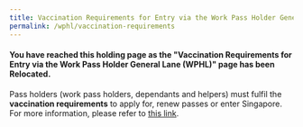 ```yaml
---
title: Vaccination Requirements for Entry via the Work Pass Holder General Lane (WPHL)
permalink: /wphl/vaccination-requirements
---
```


#### You have reached this holding page as the "Vaccination Requirements for Entry via the Work Pass Holder General Lane (WPHL)" page has been Relocated. 

Pass holders (work pass holders, dependants and helpers) must fulfil the <b>vaccination requirements</b> to apply for, renew passes or enter Singapore. For more information, please refer to <a href="https://www.mom.gov.sg/vac-reqmts">this link</a>.
